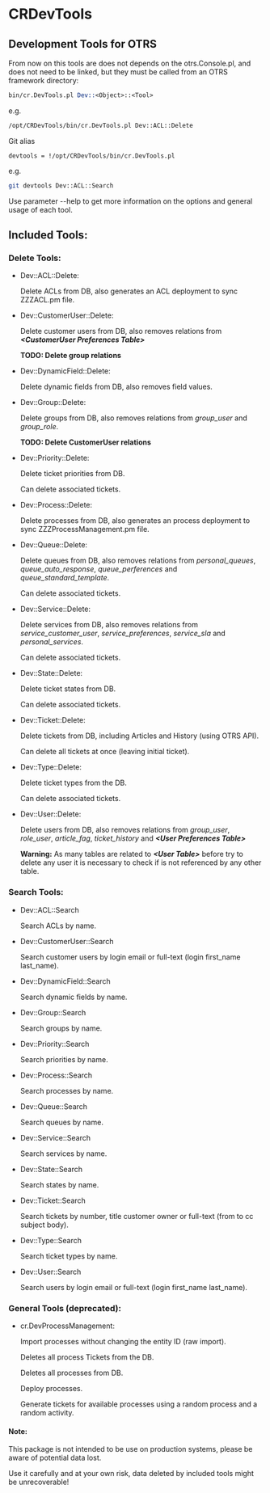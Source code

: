 # CRDevTools

## Development Tools for OTRS
From now on this tools are does not depends on the otrs.Console.pl, and does not need to be linked, but they must be called from an OTRS framework directory:

```perl
bin/cr.DevTools.pl Dev::<Object>::<Tool>
```
e.g.

```sh
/opt/CRDevTools/bin/cr.DevTools.pl Dev::ACL::Delete
```

Git alias
```
devtools = !/opt/CRDevTools/bin/cr.DevTools.pl
```
e.g.

```sh
git devtools Dev::ACL::Search
```

Use parameter --help to get more information on the options and general usage of each tool.

## Included Tools:

### Delete Tools:
* Dev::ACL::Delete:

  Delete ACLs from DB, also generates an ACL deployment to sync ZZZACL.pm file.

* Dev::CustomerUser::Delete:

  Delete customer users from DB, also removes relations from **_&lt;CustomerUser Preferences Table&gt;_**

  **TODO: Delete group relations**

* Dev::DynamicField::Delete:

  Delete dynamic fields from DB, also removes field values.

* Dev::Group::Delete:

  Delete groups from DB, also removes relations from _group_user_ and _group_role_.

  **TODO: Delete CustomerUser relations**

* Dev::Priority::Delete:

  Delete ticket priorities from DB.

  Can delete associated tickets.

* Dev::Process::Delete:

  Delete processes from DB, also generates an process deployment to sync ZZZProcessManagement.pm file.

* Dev::Queue::Delete:

  Delete queues from DB, also removes relations from _personal_queues_, _queue_auto_response_, _queue_perferences_ and _queue_standard_template_.

  Can delete associated tickets.

* Dev::Service::Delete:

  Delete services from DB, also removes relations from _service_customer_user_, _service_preferences_, _service_sla_ and _personal_services_.

  Can delete associated tickets.

* Dev::State::Delete:

  Delete ticket states from DB.

  Can delete associated tickets.

* Dev::Ticket::Delete:

   Delete tickets from DB, including Articles and History (using OTRS API).

   Can delete all tickets at once (leaving initial ticket).

* Dev::Type::Delete:

   Delete ticket types from the DB.

   Can delete associated tickets.

* Dev::User::Delete:

  Delete users from DB, also removes relations from _group_user_, _role_user_, _article_fag_, _ticket_history_ and **_&lt;User Preferences Table&gt;_**

  **Warning:** As many tables are related to **_&lt;User Table&gt;_** before try to delete any user it is necessary to check if is not referenced by any other table.

### Search Tools:
* Dev::ACL::Search

  Search ACLs by name.

* Dev::CustomerUser::Search

  Search customer users by login email or full-text (login first_name last_name).

* Dev::DynamicField::Search

  Search dynamic fields by name.

* Dev::Group::Search

  Search groups by name.

* Dev::Priority::Search

  Search priorities by name.

* Dev::Process::Search

  Search processes by name.

* Dev::Queue::Search

  Search queues by name.

* Dev::Service::Search

  Search services by name.

* Dev::State::Search

  Search states by name.

* Dev::Ticket::Search

  Search tickets by number, title customer owner or full-text (from to cc subject body).

* Dev::Type::Search

  Search ticket types by name.

* Dev::User::Search

  Search users by login email or full-text (login first_name last_name).


### General Tools (deprecated):

* cr.DevProcessManagement:

   Import processes without changing the entity ID (raw import).

   Deletes all process Tickets from the DB.

   Deletes all processes from DB.

   Deploy processes.

   Generate tickets for available processes using a random process and a random activity.

#### Note:
This package is not intended to be use on production systems, please be aware of potential data lost.

Use it carefully and at your own risk, data deleted by included tools might be unrecoverable!

